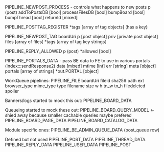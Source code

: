 PIPELINE_NEWPOST_PROCESS - controls what happens to new posts
  p (post)
  addToPostsDB [bool]
  processFilesDB [bool]
  bumpBoard [bool]
  bumpThread [bool]
  returnId [mixed]

PIPELINE_POSTTAG_REGISTER
  *tags [array of tag objects] (has a key)

PIPELINE_NEWPOST_TAG
  boardUri
  p [post object]
  priv [private post object]
  files [array of files]
  *tags [array of tag key strings]

PIPELINE_REPLY_ALLOWED
  p (post)
  *allowed [bool]

PIPELINE_PORTALS_DATA - pass BE data to FE to use in various portals (index:::sendResponse2)
  data [mixed]
  mtime [int]
  err [string]
  meta [object]
  portals [array of strings]
  *out.PORTAL [object]

WorkQueue pipelines:
PIPELINE_FILE
  boardUri
  fileid
  sha256
  path
  ext
  browser_type
  mime_type
  type
  filename
  size
  w
  h
  tn_w
  tn_h
  filedeleted
  spoiler

Banners/logs started to mock this out:
  PIPELINE_BOARD_DATA

Queueing started to mock these out:
  PIPELINE_BOARD_QUERY_MODEL <- shied away because smaller cachable queries maybe prefered
  PIPELINE_BOARD_PAGE_DATA
  PIPELINE_BOARD_CATALOG_DATA

Module specific ones:
  PIPELINE_BE_ADMIN_QUEUE_DATA (post_queue row)

Defined but not used
  PIPELINE_POST_DATA
  PIPELINE_THREAD_DATA
  PIPELINE_REPLY_DATA
  PIPELINE_USER_DATA
  PIPELINE_POST